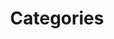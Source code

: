 ---
layout: categories
permalink: /categories/
title: Categories
author_profile: true
sidebar:
    nav: "sidebar-category"
---